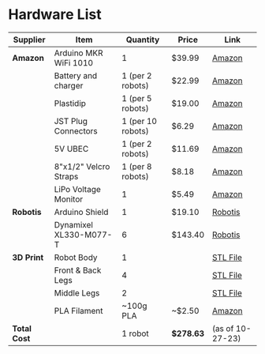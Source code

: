 # Hardware List

| Supplier          | Item                   | Quantity          | Price       | Link                                                                                       |
|-------------------|------------------------|-------------------|-------------|--------------------------------------------------------------------------------------------|
| **Amazon**        | Arduino MKR WiFi 1010  | 1                 | $39.99      | [Amazon](https://www.amazon.com/Arduino-MKR-WiFi-1010-ABX00023/dp/B07FYFF5YZ)              |
|                   | Battery and charger    | 1 (per 2 robots)  | $22.99      | [Amazon](https://www.amazon.com/1500mAh-Li-ion-Battery-Helicopter-Charger/dp/B089W89KCP)   |
|                   | Plastidip              | 1 (per 5 robots)  | $19.00      | [Amazon](https://www.amazon.com/Plasti-Dip-Multi-Purpose-Coating-Aerosol/dp/B07QCPXXBV)    |
|                   | JST Plug Connectors    | 1 (per 10 robots) | $6.29       | [Amazon](https://www.amazon.com/eBoot-Connector-Female-Cable-Battery/dp/B01M5AHF0Z)        |
|                   | 5V UBEC                | 1 (per 2 robots)  | $11.69      | [Amazon](https://www.amazon.com/ShareGoo-Converter-Module-Quadcopter-Holder/dp/B07DYXTX9H) |
|                   | 8"x1/2" Velcro Straps  | 1 (per 8 robots)  | $8.18       | [Amazon](https://www.amazon.com/VELCRO-Brand-Reusable-Fastening-Organizing/dp/B0006BB9MG)  |
|                   | LiPo Voltage Monitor   | 1                 | $5.49       | [Amazon](https://www.amazon.com/Battery-Monitor-Voltage-Checker-Indicator/dp/B013U1CP08)   |
| **Robotis**       | Arduino Shield         | 1                 | $19.10      | [Robotis](https://www.robotis.us/dynamixel-shield-for-arduino-mkr-series/)                 |
|                   | Dynamixel XL330-M077-T | 6                 | $143.40     | [Robotis](https://www.robotis.us/dynamixel-xl330-m077-t/)                                  |
| **3D Print**      | Robot Body             | 1                 |             | [STL File](/CAD/STL/robot_body.STL)                                                        |
|                   | Front & Back Legs      | 4                 |             | [STL File](/CAD/STL/standard_leg.STL)                                                      |
|                   | Middle Legs            | 2                 |             | [STL File](/CAD/STL/standard_leg_middle.STL)                                               |
|                   | PLA Filament           | ~100g PLA         | ~$2.50      | [Amazon](https://www.amazon.com/HATCHBOX-3D-Filament-Dimensional-Accuracy/dp/B015I1CZUI)   |
| **Total Cost**    |                        | 1 robot           | **$278.63** | (as of 10-27-23)                                                                           |
